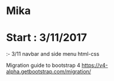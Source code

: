 # Mika
# Start : 3/11/2017
:- 3/11 navbar and side menu html-css



Migration guide to bootstrap 4
https://v4-alpha.getbootstrap.com/migration/
